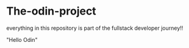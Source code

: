 # The-odin-project
everything in this repository is part of the fullstack developer journey!!

"Hello Odin"